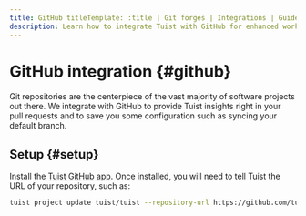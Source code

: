 ```yaml
---
title: GitHub titleTemplate: :title | Git forges | Integrations | Guides | Tuist
description: Learn how to integrate Tuist with GitHub for enhanced workflows.
---
```


# GitHub integration {#github}

Git repositories are the centerpiece of the vast majority of software projects
out there. We integrate with GitHub to provide Tuist insights right in your pull
requests and to save you some configuration such as syncing your default branch.

## Setup {#setup}

Install the [Tuist GitHub app](https://github.com/marketplace/tuist). Once
installed, you will need to tell Tuist the URL of your repository, such as:

```sh
tuist project update tuist/tuist --repository-url https://github.com/tuist/tuist
```
